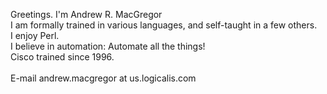 Greetings. 
    I'm Andrew R. MacGregor<br>
    I am formally trained in various languages, and self-taught in a few others.<br>
    I enjoy Perl.<br>
    I believe in automation: Automate all the things!<br>
    Cisco trained since 1996.<br><br>
    E-mail andrew.macgregor at us.logicalis.com
    
<!---
armacg/armacg is a ✨ special ✨ repository because its `README.md` (this file) appears on your GitHub profile.
You can click the Preview link to take a look at your changes.
--->
